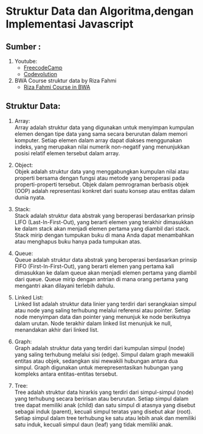 # Struktur Data dan Algoritma,dengan Implementasi Javascript

## Sumber :

1. Youtube:
   - [FreecodeCamp](https://www.youtube.com/@freecodecamp)
   - [Codevolution](https://www.youtube.com/@Codevolution)
1. BWA Course struktur data by Riza Fahmi
   - [Riza Fahmi Course in BWA](https://class.buildwithangga.com/kelas/struktur-data-javascript-improve-website-e-commerce?thumbnail=iXDivnVARN.100&main_leads=topics)

## Struktur Data:

1. Array:  
   Array adalah struktur data yang digunakan untuk menyimpan kumpulan elemen dengan tipe data yang sama secara berurutan dalam memori komputer. Setiap elemen dalam array dapat diakses menggunakan indeks, yang merupakan nilai numerik non-negatif yang menunjukkan posisi relatif elemen tersebut dalam array.

1. Object:  
   Objek adalah struktur data yang menggabungkan kumpulan nilai atau properti bersama dengan fungsi atau metode yang beroperasi pada properti-properti tersebut. Objek dalam pemrograman berbasis objek (OOP) adalah representasi konkret dari suatu konsep atau entitas dalam dunia nyata.

1. Stack:  
   Stack adalah struktur data abstrak yang beroperasi berdasarkan prinsip LIFO (Last-In-First-Out), yang berarti elemen yang terakhir dimasukkan ke dalam stack akan menjadi elemen pertama yang diambil dari stack. Stack mirip dengan tumpukan buku di mana Anda dapat menambahkan atau menghapus buku hanya pada tumpukan atas.

1. Queue:  
   Queue adalah struktur data abstrak yang beroperasi berdasarkan prinsip FIFO (First-In-First-Out), yang berarti elemen yang pertama kali dimasukkan ke dalam queue akan menjadi elemen pertama yang diambil dari queue. Queue mirip dengan antrian di mana orang pertama yang mengantri akan dilayani terlebih dahulu.

1. Linked List:  
   Linked list adalah struktur data linier yang terdiri dari serangkaian simpul atau node yang saling terhubung melalui referensi atau pointer. Setiap node menyimpan data dan pointer yang menunjuk ke node berikutnya dalam urutan. Node terakhir dalam linked list menunjuk ke null, menandakan akhir dari linked list.

1. Graph:  
   Graph adalah struktur data yang terdiri dari kumpulan simpul (node) yang saling terhubung melalui sisi (edge). Simpul dalam graph mewakili entitas atau objek, sedangkan sisi mewakili hubungan antara dua simpul. Graph digunakan untuk merepresentasikan hubungan yang kompleks antara entitas-entitas tersebut.

1. Tree:  
   Tree adalah struktur data hirarkis yang terdiri dari simpul-simpul (node) yang terhubung secara beririsan atau berurutan. Setiap simpul dalam tree dapat memiliki anak (child) dan satu simpul di atasnya yang disebut sebagai induk (parent), kecuali simpul teratas yang disebut akar (root). Setiap simpul dalam tree terhubung ke satu atau lebih anak dan memiliki satu induk, kecuali simpul daun (leaf) yang tidak memiliki anak.
